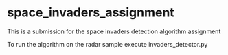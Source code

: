 # space_invaders_assignment
This is a submission for the space invaders detection algorithm assignment 

To run the algorithm on the radar sample execute invaders_detector.py

